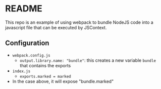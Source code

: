 # README

This repo is an example of using webpack to bundle NodeJS code into a javascript file that can be executed by JSContext.

## Configuration
- `webpack.config.js`
  - `output.library.name: "bundle"`: this creates a new variable `bundle` that contains the exports
- `index.js`
  - `exports.marked = marked`
- In the case above, it will expose "bundle.marked"